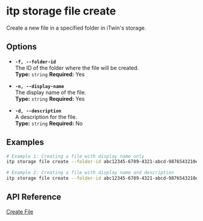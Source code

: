 # itp storage file create

Create a new file in a specified folder in iTwin's storage.

## Options

- **`-f, --folder-id`**  
  The ID of the folder where the file will be created.  
  **Type:** `string` **Required:** Yes

- **`-n, --display-name`**  
  The display name of the file.  
  **Type:** `string` **Required:** Yes

- **`-d, --description`**  
  A description for the file.  
  **Type:** `string` **Required:** No

## Examples

```bash
# Example 1: Creating a file with display name only
itp storage file create --folder-id abc12345-6789-4321-abcd-9876543210ef --display-name design.dwg

# Example 2: Creating a file with display name and description
itp storage file create --folder-id abc12345-6789-4321-abcd-9876543210ef --display-name model.ifc --description "Model file for the building design"
```

## API Reference

[Create File](https://developer.bentley.com/apis/storage/operations/create-file/)
